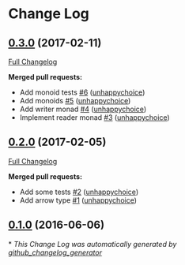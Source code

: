# Change Log

## [0.3.0](https://github.com/kotlinz/kotlinz/tree/0.3.0) (2017-02-11)
[Full Changelog](https://github.com/kotlinz/kotlinz/compare/0.2.0...0.3.0)

**Merged pull requests:**

- Add monoid tests [\#6](https://github.com/kotlinz/kotlinz/pull/6) ([unhappychoice](https://github.com/unhappychoice))
- Add monoids [\#5](https://github.com/kotlinz/kotlinz/pull/5) ([unhappychoice](https://github.com/unhappychoice))
- Add writer monad [\#4](https://github.com/kotlinz/kotlinz/pull/4) ([unhappychoice](https://github.com/unhappychoice))
- Implement reader monad [\#3](https://github.com/kotlinz/kotlinz/pull/3) ([unhappychoice](https://github.com/unhappychoice))

## [0.2.0](https://github.com/kotlinz/kotlinz/tree/0.2.0) (2017-02-05)
[Full Changelog](https://github.com/kotlinz/kotlinz/compare/0.1.0...0.2.0)

**Merged pull requests:**

- Add some tests [\#2](https://github.com/kotlinz/kotlinz/pull/2) ([unhappychoice](https://github.com/unhappychoice))
- Add arrow type [\#1](https://github.com/kotlinz/kotlinz/pull/1) ([unhappychoice](https://github.com/unhappychoice))

## [0.1.0](https://github.com/kotlinz/kotlinz/tree/0.1.0) (2016-06-06)


\* *This Change Log was automatically generated by [github_changelog_generator](https://github.com/skywinder/Github-Changelog-Generator)*